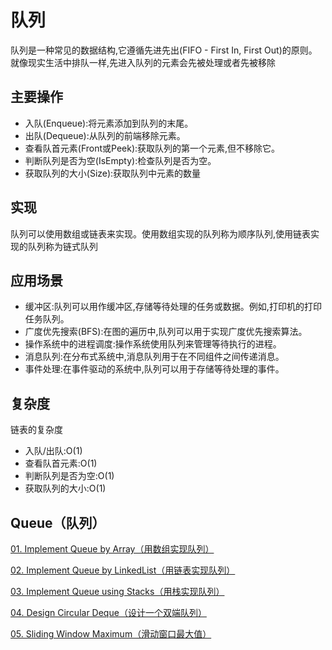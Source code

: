 # 队列

队列是一种常见的数据结构,它遵循先进先出(FIFO - First In, First Out)的原则。就像现实生活中排队一样,先进入队列的元素会先被处理或者先被移除

## 主要操作

- 入队(Enqueue):将元素添加到队列的末尾。
- 出队(Dequeue):从队列的前端移除元素。
- 查看队首元素(Front或Peek):获取队列的第一个元素,但不移除它。
- 判断队列是否为空(IsEmpty):检查队列是否为空。
- 获取队列的大小(Size):获取队列中元素的数量

## 实现

队列可以使用数组或链表来实现。使用数组实现的队列称为顺序队列,使用链表实现的队列称为链式队列

## 应用场景

- 缓冲区:队列可以用作缓冲区,存储等待处理的任务或数据。例如,打印机的打印任务队列。
- 广度优先搜索(BFS):在图的遍历中,队列可以用于实现广度优先搜索算法。
- 操作系统中的进程调度:操作系统使用队列来管理等待执行的进程。
- 消息队列:在分布式系统中,消息队列用于在不同组件之间传递消息。
- 事件处理:在事件驱动的系统中,队列可以用于存储等待处理的事件。

## 复杂度

链表的复杂度

- 入队/出队:O(1)
- 查看队首元素:O(1)
- 判断队列是否为空:O(1)
- 获取队列的大小:O(1)

## Queue（队列）

[01. Implement Queue by Array（用数组实现队列）](./01.ArrayQueue)

[02. Implement Queue by LinkedList（用链表实现队列）](./02.LinkedListQueue)

[03. Implement Queue using Stacks（用栈实现队列）](./03.QueueUsingStacks)

[04. Design Circular Deque（设计一个双端队列）](./04.CircularDeque)

[05. Sliding Window Maximum（滑动窗口最大值）](./05.SlidingWindowMaximum)
